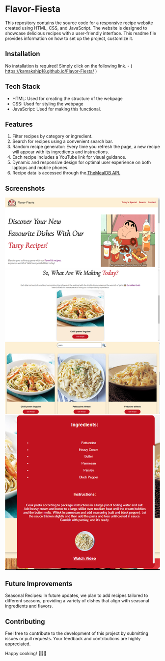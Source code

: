  # Flavor-Fiesta

This repository contains the source code for a responsive recipe website created using HTML, CSS, and JavaScript. The website is designed to showcase delicious recipes with a user-friendly interface. This readme file provides information on how to set up the project, customize it.

## Installation

No installation is required! Simply click on the following link. - ( https://kamakship18.github.io/Flavor-Fiesta/ )

## Tech Stack

- HTML: Used for creating the structure of the webpage
- CSS: Used for styling the webpage
- JavaScript: Used for making this functional.

## Features

1. Filter recipes by category or ingredient.
2. Search for recipes using a convenient search bar.
3. Random recipe generator: Every time you refresh the page, a new recipe will appear with its ingredients and instructions.
4. Each recipe includes a YouTube link for visual guidance.
5. Dynamic and responsive design for optimal user experience on both laptops and mobile phones.
6. Recipe data is accessed through the.[TheMealDB API.](https://www.themealdb.com/)

## Screenshots

![ff1!](./assests/ff1.png)
![ff2!](./assests/ff2.png)
![ff3!](./assests/ff3.png)
![ff4!](./assests/ff4.png)

## Future Improvements

Seasonal Recipes: In future updates, we plan to add recipes tailored to different seasons, providing a variety of dishes that align with seasonal ingredients and flavors.

## Contributing
Feel free to contribute to the development of this project by submitting issues or pull requests. Your feedback and contributions are highly appreciated.


Happy cooking! 🍳🍲🍰